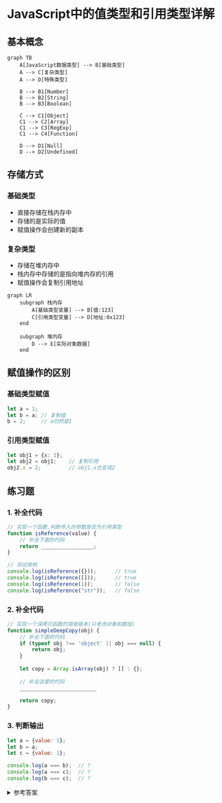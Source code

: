 # JavaScript中的值类型和引用类型详解

## 基本概念

```mermaid
graph TB
    A[JavaScript数据类型] --> B[基础类型]
    A --> C[复杂类型]
    A --> D[特殊类型]
    
    B --> B1[Number]
    B --> B2[String]
    B --> B3[Boolean]
    
    C --> C1[Object]
    C1 --> C2[Array]
    C1 --> C3[RegExp]
    C1 --> C4[Function]
    
    D --> D1[Null]
    D --> D2[Undefined]
```

## 存储方式

### 基础类型
- 直接存储在栈内存中
- 存储的是实际的值
- 赋值操作会创建新的副本

### 复杂类型
- 存储在堆内存中
- 栈内存中存储的是指向堆内存的引用
- 赋值操作会复制引用地址

```mermaid
graph LR
    subgraph 栈内存
        A[基础类型变量] --> B[值:123]
        C[引用类型变量] --> D[地址:0x123]
    end
    
    subgraph 堆内存
        D --> E[实际对象数据]
    end
```

## 赋值操作的区别

### 基础类型赋值
```javascript
let a = 1;
let b = a; // 复制值
b = 2;     // a仍然是1
```

### 引用类型赋值
```javascript
let obj1 = {x: 1};
let obj2 = obj1;    // 复制引用
obj2.x = 2;         // obj1.x也变成2
```

## 练习题

### 1. 补全代码
```javascript
// 实现一个函数,判断传入的参数是否为引用类型
function isReference(value) {
    // 补全下面的代码
    return _________________;
}

// 测试用例
console.log(isReference({}));      // true
console.log(isReference([]));      // true
console.log(isReference(1));       // false
console.log(isReference("str"));   // false
```

### 2. 补全代码
```javascript
// 实现一个深拷贝函数的简单版本(只考虑对象和数组)
function simpleDeepCopy(obj) {
    // 补全下面的代码
    if (typeof obj !== 'object' || obj === null) {
        return obj;
    }
    
    let copy = Array.isArray(obj) ? [] : {};
    
    // 补全这里的代码
    _________________________

    return copy;
}
```

### 3. 判断输出
```javascript
let a = {value: 1};
let b = a;
let c = {value: 1};

console.log(a === b);  // ?
console.log(a === c);  // ?
console.log(b === c);  // ?
```

<details>
<summary>参考答案</summary>

1. 判断引用类型:
```javascript
function isReference(value) {
    return typeof value === 'object' && value !== null;
}
```

2. 简单深拷贝:
```javascript
function simpleDeepCopy(obj) {
    if (typeof obj !== 'object' || obj === null) {
        return obj;
    }
    
    let copy = Array.isArray(obj) ? [] : {};
    
    for (let key in obj) {
        copy[key] = simpleDeepCopy(obj[key]);
    }
    
    return copy;
}
```

3. 判断输出:
- `a === b` 输出 `true` (因为b引用了a的地址)
- `a === c` 输出 `false` (虽然值相同,但是是不同的对象)
- `b === c` 输出 `false` (同上)

```mermaid
graph LR
    A[变量a] --> C[堆内存 value:1]
    B[变量b] --> C
    D[变量c] --> E[堆内存 value:1]
```

</details>